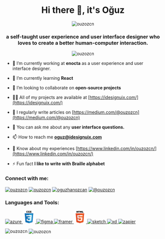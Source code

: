 <h1 align="center">Hi there 👋, it's Oğuz</h1>
<p align="center"> <img src="https://img.shields.io/badge/developer%20friendly-ux%2Fui%20designer-orange" alt="ouzozcn" /> </p>

<h3 align="center">a self-taught user experience and user interface designer who loves to create a better human-computer interaction.</h3>

<p align="center"> <img src="https://komarev.com/ghpvc/?username=ouzozcn&label=Profile%20views&color=0e75b6&style=flat" alt="ouzozcn" /> </p>


- 🔭 I’m currently working at **enocta** as a user experience and user interface designer.

- 🌱 I’m currently learning **React**

- 👯 I’m looking to collaborate on **open-source projects**

- 👨‍💻 All of my projects are available at [https://idesignuix.com/](https://idesignuix.com/)

- 📝 I regularly write articles on [https://medium.com/@ouzozcn](https://medium.com/@ouzozcn)

- 💬 You can ask me about any **user interface questions.**

- 📫 How to reach me **oguz@idesignuix.com**

- 📄 Know about my experiences [https://www.linkedin.com/in/ouzozcn/](https://www.linkedin.com/in/ouzozcn/)

- ⚡ Fun fact **I like to write with Braille alphabet**

<h3 align="left">Connect with me:</h3>
<p align="left">
<a href="https://linkedin.com/in/ouzozcn" target="blank"><img align="center" src="https://raw.githubusercontent.com/rahuldkjain/github-profile-readme-generator/master/src/images/icons/Social/linked-in-alt.svg" alt="ouzozcn" height="30" width="40" /></a>
<a href="https://dribbble.com/ouzozcn" target="blank"><img align="center" src="https://raw.githubusercontent.com/rahuldkjain/github-profile-readme-generator/master/src/images/icons/Social/dribbble.svg" alt="ouzozcn" height="30" width="40" /></a>
<a href="https://www.behance.net/oguzhanozcan" target="blank"><img align="center" src="https://raw.githubusercontent.com/rahuldkjain/github-profile-readme-generator/master/src/images/icons/Social/behance.svg" alt="oguzhanozcan" height="30" width="40" /></a>
<a href="https://medium.com/@ouzozcn" target="blank"><img align="center" src="https://raw.githubusercontent.com/rahuldkjain/github-profile-readme-generator/master/src/images/icons/Social/medium.svg" alt="@ouzozcn" height="30" width="40" /></a>
</p>

<h3 align="left">Languages and Tools:</h3>
<p align="left"> <a href="https://azure.microsoft.com/en-in/" target="_blank" rel="noreferrer"> <img src="https://www.vectorlogo.zone/logos/microsoft_azure/microsoft_azure-icon.svg" alt="azure" width="40" height="40"/> </a> <a href="https://www.w3schools.com/css/" target="_blank" rel="noreferrer"> <img src="https://raw.githubusercontent.com/devicons/devicon/master/icons/css3/css3-original-wordmark.svg" alt="css3" width="40" height="40"/> </a> <a href="https://www.figma.com/" target="_blank" rel="noreferrer"> <img src="https://www.vectorlogo.zone/logos/figma/figma-icon.svg" alt="figma" width="40" height="40"/> </a> <a href="https://www.framer.com/" target="_blank" rel="noreferrer"> <img src="https://www.vectorlogo.zone/logos/framer/framer-icon.svg" alt="framer" width="40" height="40"/> </a> <a href="https://www.w3.org/html/" target="_blank" rel="noreferrer"> <img src="https://raw.githubusercontent.com/devicons/devicon/master/icons/html5/html5-original-wordmark.svg" alt="html5" width="40" height="40"/> </a> <a href="https://www.sketch.com/" target="_blank" rel="noreferrer"> <img src="https://www.vectorlogo.zone/logos/sketchapp/sketchapp-icon.svg" alt="sketch" width="40" height="40"/> </a> <a href="https://www.adobe.com/products/xd.html" target="_blank" rel="noreferrer"> <img src="https://cdn.worldvectorlogo.com/logos/adobe-xd.svg" alt="xd" width="40" height="40"/> </a> <a href="https://zapier.com" target="_blank" rel="noreferrer"> <img src="https://www.vectorlogo.zone/logos/zapier/zapier-icon.svg" alt="zapier" width="40" height="40"/> </a> </p>

<p><img align="left" src="https://github-readme-stats.vercel.app/api/top-langs?username=ouzozcn&show_icons=true&locale=en&layout=compact" alt="ouzozcn" /></p>

<p>&nbsp;<img align="center" src="https://github-readme-stats.vercel.app/api?username=ouzozcn&show_icons=true&locale=en" alt="ouzozcn" /></p>
